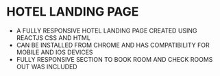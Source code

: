 # HOTEL LANDING PAGE
- A FULLY RESPONSIVE HOTEL LANDING PAGE CREATED USING REACTJS CSS AND HTML
- CAN BE INSTALLED FROM CHROME AND HAS COMPATIBILITY FOR MOBILE AND IOS DEVICES
- FULLY RESPONSIVE SECTION TO BOOK ROOM AND CHECK ROOMS OUT WAS INCLUDED

